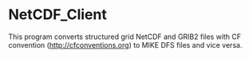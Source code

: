 # NetCDF_Client
This program converts structured grid NetCDF and GRIB2 files with CF convention (http://cfconventions.org) to MIKE DFS files and vice versa.
